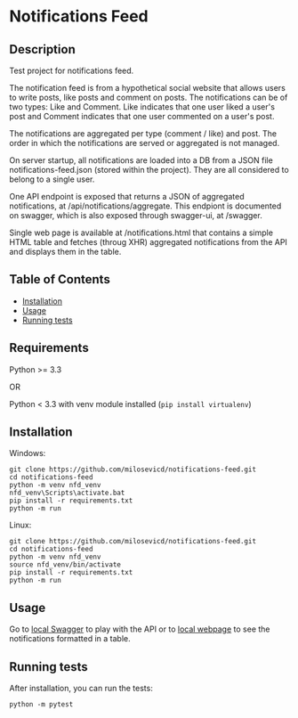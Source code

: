 # Notifications Feed

## Description

Test project for notifications feed.

The notification feed is from a hypothetical social website that allows users to write posts, like posts and comment on posts. The notifications can be of two types: Like and Comment. Like indicates that one user liked a user's post and Comment indicates that one user commented on a user's post.

The notifications are aggregated per type (comment / like) and post. The order in which the notifications are served or aggregated is not managed.

On server startup, all notifications are loaded into a DB from a JSON file notifications-feed.json (stored within the project). They are all considered to belong to a single user.

One API endpoint is exposed that returns a JSON of aggregated notifications, at /api/notifications/aggregate. This endpiont is documented on swagger, which is also exposed through swagger-ui, at /swagger.

Single web page is available at /notifications.html that contains a simple HTML table and fetches (throug XHR) aggregated notifications from the API and displays them in the table.

## Table of Contents

- [Installation](#installation)
- [Usage](#usage)
- [Running tests](#running-tests)

## Requirements

Python >= 3.3

OR

Python < 3.3 with venv module installed (`pip install virtualenv`)

## Installation

Windows:
```
git clone https://github.com/milosevicd/notifications-feed.git
cd notifications-feed
python -m venv nfd_venv
nfd_venv\Scripts\activate.bat
pip install -r requirements.txt
python -m run
```

Linux:
```
git clone https://github.com/milosevicd/notifications-feed.git
cd notifications-feed
python -m venv nfd_venv
source nfd_venv/bin/activate
pip install -r requirements.txt
python -m run
```

## Usage

Go to [local Swagger](http://127.0.0.1:5000/swagger/) to play with the API or to [local webpage](http://127.0.0.1:5000/notifications.html) to see the notifications formatted in a table.

## Running tests

After installation, you can run the tests:
```
python -m pytest
```
